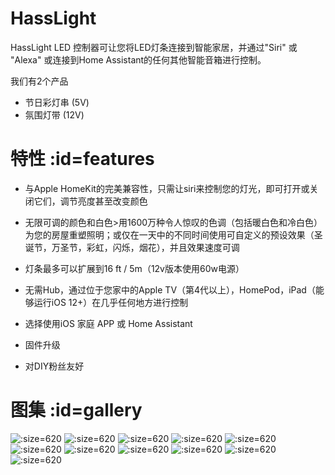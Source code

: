# HassLight 

HassLight LED 控制器可让您将LED灯条连接到智能家居，并通过"Siri" 或 "Alexa" 或连接到Home Assistant的任何其他智能音箱进行控制。

我们有2个产品
* 节日彩灯串 (5V)
* 氛围灯带 (12V)

# 特性 :id=features

 - 与Apple HomeKit的完美兼容性，只需让siri来控制您的灯光，即可打开或关闭它们，调节亮度甚至改变颜色

 - 无限可调的颜色和白色>用1600万种令人惊叹的色调（包括暖白色和冷白色）为您的房屋重塑照明；或仅在一天中的不同时间使用可自定义的预设效果（圣诞节，万圣节，彩虹，闪烁，烟花），并且效果速度可调

 - 灯条最多可以扩展到16 ft / 5m（12v版本使用60w电源）

 - 无需Hub，通过位于您家中的Apple TV（第4代以上），HomePod，iPad（能够运行iOS 12+）在几乎任何地方进行控制

 - 选择使用iOS 家庭 APP 或 Home Assistant

 - 固件升级

 - 对DIY粉丝友好

# 图集 :id=gallery

![](../imgs/holiday1.png ':size=620')
![](../imgs/holiday2.png ':size=620')
![](../imgs/holiday2.jpg ':size=620')
![](../imgs/holiday3.jpg ':size=620')
![](../imgs/holiday4.jpg ':size=620')
![](../imgs/holiday5.jpg ':size=620')
![](../imgs/mood1.jpg ':size=620')
![](../imgs/mood2.jpg ':size=620')
![](../imgs/mood3.jpg ':size=620')
![](../imgs/mood4.jpg ':size=620')
![](../imgs/hasslight.jpg ':size=620')



